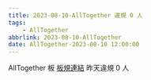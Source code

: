 ```yaml
---
title: 2023-08-10-AllTogether 違規 0 人
tags:
    - AllTogether
abbrlink: 2023-08-10-AllTogether
date: AllTogether-2023-08-10 12:00:00
---
```

AllTogether 板 [板規連結](https://www.ptt.cc/bbs/AllTogether/M.1643211430.A.5FB.html)
昨天違規 0 人
